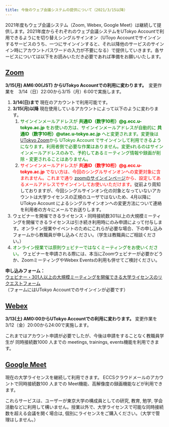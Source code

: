 ```yaml
---
title: 今後のウェブ会議システムの提供について（2021/3/15以降）
---
```


2021年度もウェブ会議システム（Zoom, Webex, Google Meet）は継続して提供します。2021年度からそれぞれのウェブ会議システムをUTokyo Accountで利用できるようにを切り替えシングルサインオン（UToyo Accountでサインインするサービスのうち、一つにサインインすると、それ以降他のサービスのサインイン時にアカウントパスワードの入力が不要になる）で提供していきます。各サービスについては以下をお読みいただき必要であれば準備をお願いいたします。

## [Zoom](/zoom/)

**3/15(月) AM6:00(JST) からUTokyo Accountでの利用に変わります。**　変更作業を　3/14（日）22:00から3/15（月）6:00で実施します。 

1. **3/14(日)まで**  現在のアカウントで利用可能です。
1. **3/15(月)以降**  現在使用しているアカウントによって以下のように変わります。
	1. <span style="color: green;">サインインメールアドレスが **共通ID（数字10桁）@g.ecc.u-tokyo.ac.jp** をお使いの方は、サインインメールアドレスが自動的に **共通ID（数字10桁）@utac.u-tokyo.ac.jp** へと変更されます。変更後は [UTokyo Zoom](https://u-tokyo-ac-jp.zoom.us)から UTokyo Account でサインインして利用できるようになります。利用者側で必要な作業はありません。変更sれるのはサインインメールアドレスのみで、予約してあるミーティング情報や録画が削除・変更されることはありません。
	1. <span style="color: red;">サインインメールアドレスが **共通ID（数字10桁）@g.ecc.u-tokyo.ac.jp** でない方は、今回のシングルサインオンへの変更対象に含まれません。これまで通り [zoomのサインインページ](https://zoom.us/signin)から、設定してあるメールアドレスでサインインしてお使いいただけます。</span>従前より周知しておりますが、今回シングルサインオン化の対象となっていないアカウントは大学ライセンスの正規のユーザではないため、4月以降にUTokyo Account によるシングルサインオンへの変更方法について連絡を利用者の方々にメールでお送りします。
1. ウェビナーを開催できるライセンス・同時接続数301以上の大規模ミーティングを開催できるライセンスは引き続き利用時にのみ申請によって付与します。オンライン授業やイベントのためにこれらが必要な場合、下の申し込みフォームから教職員が申し込みください。（学生は教職員にご相談ください。）
1. <span style="color: green;">オンライン授業では原則ウェビナーではなくミーティングをお使いください。</span> ウェビナーを申請される際には、本当にZoomウェビナーが必要かどうか、ZoomミーティングやWebex Eventsの利用も併せてご検討ください。

**申し込みフォーム：**　<br>
<a href="https://forms.office.com/Pages/ResponsePage.aspx?id=T6978HAr10eaAgh1yvlMhI_ifmf7qdFDpTYBBcm0ltJUOUtWOE9PNkVXN1QzOVcxSFlJMFozTzRZQy4u" target="_blank" rel="noopener">ウェビナー・301人以上の大規模ミーティングを開催できる大学ライセンスのリクエストフォーム</a> <br>
（フォームにはUTokyo Accountでのサインインが必要です）

## [Webex](/webex/)

**3/13(土) AM0:00からUTokyo Accountでの利用に変わります。** 変更作業を 3/12（金）20:00から24:00で実施します。

これまではアカウント申請が必要でしたが、今後は申請をすることなく教職員学生が 同時接続数1000 人までの meetings, trainings, events機能を利用できます。

## [Google Meet](/google_hangouts_meet/)

現在の大学ライセンスを継続して利用できます。 ECCSクラウドメールのアカウントで同時接続数100 人までの Meet機能、高解像度の録画機能などが利用できます。

これらサービスは、ユーザーが東京大学の構成員としての研究, 教育, 勉学, 学会活動などに利用して構いません。授業以外で、大学ライセンスで可能な同時接続数を超える会議を開く場合は, 個別にライセンスをご購入ください。（大学で管理はしません。）
